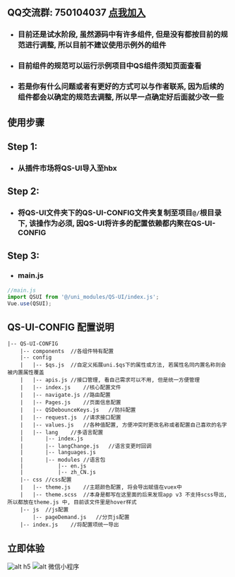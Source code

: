 ## QQ交流群: 750104037 [点我加入](https://jq.qq.com/?_wv=1027&k=5OyZoXa)

* ### 目前还是试水阶段, 虽然源码中有许多组件, 但是没有都按目前的规范进行调整, 所以目前不建议使用示例外的组件
* ### 目前组件的规范可以运行示例项目中QS组件须知页面查看
* ### 若是你有什么问题或者有更好的方式可以与作者联系, 因为后续的组件都会以确定的规范去调整, 所以早一点确定好后面就少改一些

## 使用步骤

## Step 1:
* ### 从插件市场将QS-UI导入至hbx

## Step 2:
* ### 将QS-UI文件夹下的QS-UI-CONFIG文件夹复制至项目`@/`根目录下, 该操作为必须, 因QS-UI将许多的配置依赖都内聚在QS-UI-CONFIG

## Step 3:
* ### main.js
```javascript
//main.js
import QSUI from '@/uni_modules/QS-UI/index.js';
Vue.use(QSUI);
```

## QS-UI-CONFIG 配置说明

```
|-- QS-UI-CONFIG
    |-- components	//各组件特有配置
    |-- config
    |   |-- $qs.js	//自定义拓展uni.$qs下的属性或方法, 若属性名同内置名称则会被内置属性覆盖
    |   |-- apis.js	//接口管理, 看自己需求可以不用, 但是统一方便管理
    |   |-- index.js	//核心配置文件
    |   |-- navigate.js	//路由配置
    |   |-- Pages.js	//页面信息配置
    |   |-- QSDebounceKeys.js	//防抖配置
    |   |-- request.js	//请求接口配置
    |   |-- values.js	//各种值配置, 方便冲突时更改名称或者配置自己喜欢的名字
    |   |-- lang	//多语言配置
    |       |-- index.js
    |       |-- langChange.js	//语言变更时回调
    |       |-- languages.js
    |       |-- modules	//语言包
    |           |-- en.js
    |           |-- zh_CN.js
    |-- css	//css配置
    |   |-- theme.js	//主题颜色配置, 将会导出赋值在vuex中
    |   |-- theme.scss	//本身是都写在这里面的后来发现app v3 不支持scss导出, 所以都放在theme.js 中, 目前该文件里是hover样式
    |-- js	//js配置
        |-- pageDemand.js	//分页js配置
    |-- index.js	//将配置项统一导出

```

## 立即体验
![alt h5](https://vkceyugu.cdn.bspapp.com/VKCEYUGU-17eef8c0-12fd-4ec9-8104-b57b116bc15d/947cec7e-e985-4e11-932f-9bc3035289b5.png)
![alt 微信小程序](https://vkceyugu.cdn.bspapp.com/VKCEYUGU-17eef8c0-12fd-4ec9-8104-b57b116bc15d/e04d5e57-e4d7-4efd-8443-edd224339f6d.jpg)

